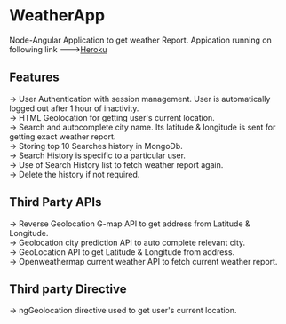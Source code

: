 # WeatherApp
Node-Angular Application to get weather Report.
Appication running on following link  --->[Heroku](https://enigmatic-brushlands-72289.herokuapp.com) 

## Features </br>
-> User Authentication with session management. User is automatically logged out after 1 hour of inactivity.</br>
-> HTML Geolocation for getting user's current location.</br>
-> Search and autocomplete city name. Its latitude & longitude is sent for getting exact weather report.</br>
-> Storing top 10 Searches history in MongoDb.</br>
-> Search History is specific to a particular user.</br>
-> Use of Search History list to fetch weather report again.</br>
-> Delete the history if not required.</br>

## Third Party APIs </br>
-> Reverse Geolocation G-map API to get address from Latitude & Longitude. </br>
-> Geolocation city prediction API to auto complete relevant city. </br>
-> GeoLocation API to get Latitude & Longitude from address. </br>
-> Openweathermap current weather API to fetch current weather report. </br>

## Third party Directive </br>
-> ngGeolocation directive used to get user's current location.
